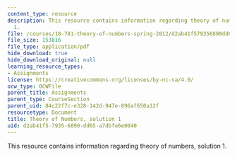 ```yaml
---
content_type: resource
description: This resource contains information regarding theory of numbers, solution
  1.
file: /courses/18-781-theory-of-numbers-spring-2012/d2ab41f579356890dd65a7dbfe6e0040_MIT18_781S12_pset1sol.pdf
file_size: 153816
file_type: application/pdf
hide_download: true
hide_download_original: null
learning_resource_types:
- Assignments
license: https://creativecommons.org/licenses/by-nc-sa/4.0/
ocw_type: OCWFile
parent_title: Assignments
parent_type: CourseSection
parent_uid: 84c22f7c-e328-142d-947e-896af650a12f
resourcetype: Document
title: Theory of Numbers, solution 1
uid: d2ab41f5-7935-6890-dd65-a7dbfe6e0040
---
```

This resource contains information regarding theory of numbers, solution 1.